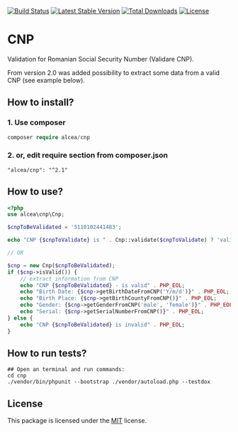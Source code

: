 [![Build Status](https://travis-ci.org/alceanicu/cnp.svg?branch=master)](https://travis-ci.org/alceanicu/cnp) [![Latest Stable Version](https://poser.pugx.org/alcea/cnp/v/stable.svg)](https://packagist.org/packages/alcea/cnp) [![Total Downloads](https://poser.pugx.org/alcea/cnp/downloads.svg)](https://packagist.org/packages/alcea/cnp) [![License](https://poser.pugx.org/alcea/cnp/license.svg)](https://packagist.org/packages/alcea/cnp)

# CNP
Validation for Romanian Social Security Number (Validare CNP).

From version 2.0 was added possibility to extract some data from a valid CNP (see example below).

## How to install?

### 1. Use composer
```php
composer require alcea/cnp
```

### 2. or, edit require section from composer.json
```
"alcea/cnp": "^2.1"
```

## How to use?

```php
<?php
use alcea\cnp\Cnp;

$cnpToBeValidated = '5110102441483';

echo "CNP {$cnpToValidate} is " . Cnp::validate($cnpToValidate) ? 'valid' : 'invalid';

// OR 

$cnp = new Cnp($cnpToBeValidated);
if ($cnp->isValid()) {
    // extract information from CNP
    echo "CNP {$cnpToBeValidated} - is valid" . PHP_EOL;
    echo "Birth Date: {$cnp->getBirthDateFromCNP('Y/m/d')}" . PHP_EOL;
    echo "Birth Place: {$cnp->getBirthCountyFromCNP()}" . PHP_EOL;
    echo "Gender: {$cnp->getGenderFromCNP('male', 'female')}" . PHP_EOL;
    echo "Serial: {$cnp->getSerialNumberFromCNP()}" . PHP_EOL;
} else {
    echo "CNP {$cnpToBeValidated} is invalid" . PHP_EOL;
}
```

## How to run tests?
```
## Open an terminal and run commands:
cd cnp
./vendor/bin/phpunit --bootstrap ./vendor/autoload.php --testdox
```

## License

This package is licensed under the [MIT](http://opensource.org/licenses/MIT) license.
